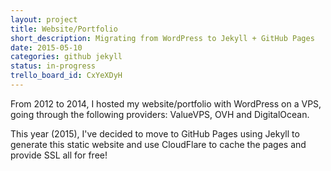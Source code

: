 ```yaml
---
layout: project
title: Website/Portfolio
short_description: Migrating from WordPress to Jekyll + GitHub Pages
date: 2015-05-10
categories: github jekyll
status: in-progress
trello_board_id: CxYeXDyH 
---
```


From 2012 to 2014, I hosted my website/portfolio with WordPress on a VPS, going through the following providers: ValueVPS, OVH and DigitalOcean.

This year (2015), I've decided to move to GitHub Pages using Jekyll to generate this static website and use CloudFlare to cache the pages and provide SSL all for free!

